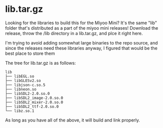 # lib.tar.gz

Looking for the libraries to build this for the Miyoo Mini?
It's the same "lib" folder that's distributed as a part of
the miyoo mini releases! Download the release, throw the
/lib directory in a lib.tar.gz, and plce it right here.

I'm trying to avoid adding somewhat large binaries to the
repo source, and since the releases need these libraries
anyway, I figured that would be the best place to store them

The tree for lib.tar.gz is as follows:

```
lib
├── libEGL.so
├── libGLESv2.so
├── libjson-c.so.5
├── libneon.so
├── libSDL2-2.0.so.0
├── libSDL2_image-2.0.so.0
├── libSDL2_mixer-2.0.so.0
├── libSDL2_ttf-2.0.so.0
└── libz.so.1
```

As long as you have all of the above, it will build and link properly.
